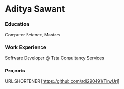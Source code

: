 # Aditya Sawant

### Education
Computer Science, Masters

### Work Experience
Software Developer @ Tata Consultancy Services

### Projects
URL SHORTENER [https://github.com/adi290491/TinyUrl]



